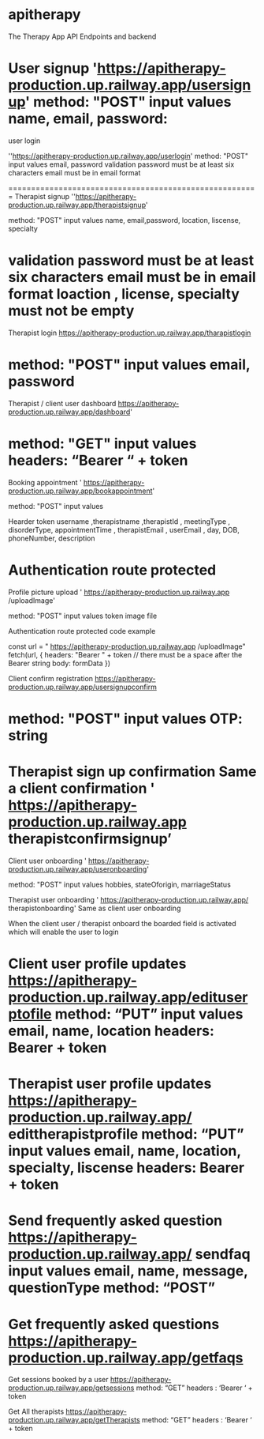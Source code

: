 # apitherapy
The Therapy App API Endpoints and backend

User signup
'https://apitherapy-production.up.railway.app/usersignup'
method: "POST"
input values  
name, email, password: 
=======================================================
user login

''https://apitherapy-production.up.railway.app/userlogin'
method: "POST"
input values
email, password
validation
password must be at least six characters
email must be in email format

=======================================================
Therapist signup
''https://apitherapy-production.up.railway.app/therapistsignup'

method: "POST"
input values
name, email,password, location, liscense, specialty

validation
password must be at least six characters
email must be in email format
loaction , license, specialty must not be empty
==========================================================

Therapist login
https://apitherapy-production.up.railway.app/tharapistlogin

method: "POST"
input values
email, password
=========================================================
Therapist / client user dashboard
 https://apitherapy-production.up.railway.app/dashboard'

method: "GET"
input values
headers: “Bearer “ + token
==========================================================



Booking appointment
' https://apitherapy-production.up.railway.app/bookappointment'

method: "POST"
input values

 Hearder token 
 username ,therapistname ,therapistId , meetingType , disorderType,  appointmentTime , therapistEmail , userEmail , day, DOB, phoneNumber, description

Authentication
route protected
==============================================

Profile picture upload
' https://apitherapy-production.up.railway.app /uploadImage'

method: "POST"
input values
token
image file

Authentication
route protected
code example

const url = " https://apitherapy-production.up.railway.app /uploadImage"
fetch(url, {
headers: "Bearer " + token       // there must be a space  after the Bearer string
body: formData
})

Client confirm registration
https://apitherapy-production.up.railway.app/usersignupconfirm

method: "POST"
input values
OTP: string
============================================================
Therapist sign up confirmation
Same a client confirmation
' https://apitherapy-production.up.railway.app therapistconfirmsignup’
================================================================




Client user onboarding
' https://apitherapy-production.up.railway.app/useronboarding'

method: "POST"
input values
hobbies, stateOforigin, marriageStatus

Therapist  user onboarding
' https://apitherapy-production.up.railway.app/ therapistonboarding'
Same as client user onboarding

When the client user / therapist onboard the boarded field is activated which will enable the user to login

Client user profile updates
https://apitherapy-production.up.railway.app/edituserptofile
method: “PUT”
input values
email, name, location
headers: Bearer + token
============================================================

Therapist user profile updates
https://apitherapy-production.up.railway.app/ edittherapistprofile
method: “PUT”
input values
email, name, location, specialty, liscense
headers: Bearer + token
=============================================================
Send frequently asked question
https://apitherapy-production.up.railway.app/ sendfaq
input values
email, name, message, questionType
method: “POST”
=====================================================
Get frequently asked questions
https://apitherapy-production.up.railway.app/getfaqs
===================================================
Get sessions booked by a user
https://apitherapy-production.up.railway.app/getsessions
method: “GET”
headers : ‘Bearer ‘ + token

Get All therapists
https://apitherapy-production.up.railway.app/getTherapists
method: “GET”
headers : ‘Bearer ‘ + token


